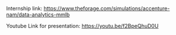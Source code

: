 Internship link: https://www.theforage.com/simulations/accenture-nam/data-analytics-mmlb

Youtube Link for presentation: https://youtu.be/f2BpeQhuD0U
